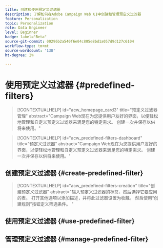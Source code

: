 ```yaml
---
title: 创建和使用预定义过滤器
description: 了解如何在Adobe Campaign Web UI中创建和管理预定义过滤器
feature: Personalization
topic: Personalization
role: Data Engineer
level: Beginner
badge: label="Beta"
source-git-commit: 00296b2a540f6e04c805e8bd1a057d9d127c6104
workflow-type: tm+mt
source-wordcount: '138'
ht-degree: 2%

---
```


# 使用预定义过滤器 {#predefined-filters}

>[!CONTEXTUALHELP]
>id="acw_homepage_card3"
>title="预定义过滤器管理"
>abstract="Campaign Web现在为您提供用户友好的界面，以便轻松地管理和自定义预定义过滤器来满足您的特定需求。 创建一次并保存以供将来使用。"

>[!CONTEXTUALHELP]
>id="acw_predefined-filters-dashboard"
>title="预定义过滤器"
>abstract="Campaign Web现在为您提供用户友好的界面，以便轻松地管理和自定义预定义过滤器来满足您的特定需求。 创建一次并保存以供将来使用。"

## 创建预定义过滤器 {#create-predefined-filter}


>[!CONTEXTUALHELP]
>id="acw_predefined-filters-creation"
>title="创建预定义过滤器"
>abstract="输入预定义过滤器的标签，然后选择它要应用的表。 打开其他选项以添加描述，并将此过滤器设置为收藏。 然后使用“创建规则”按钮定义筛选条件。 "

## 使用预定义过滤器 {#use-predefined-filter}



## 管理预定义过滤器 {#manage-predefined-filter}

